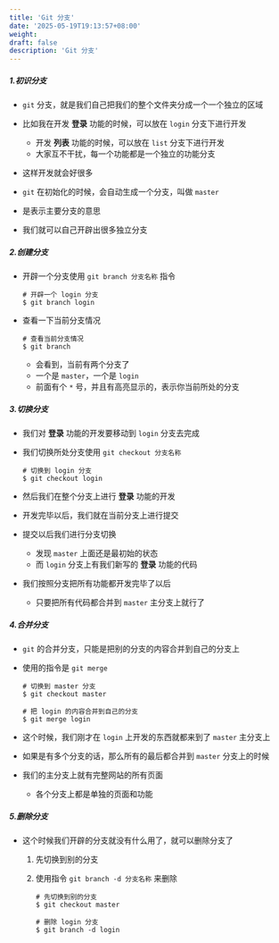 ```yaml
---
title: 'Git 分支'
date: '2025-05-19T19:13:57+08:00'
weight: 
draft: false
description: 'Git 分支'
---
```


##### 1.初识分支

- `git` 分支，就是我们自己把我们的整个文件夹分成一个一个独立的区域
- 比如我在开发 **登录** 功能的时候，可以放在 `login` 分支下进行开发

    - 开发 **列表** 功能的时候，可以放在 `list` 分支下进行开发
    - 大家互不干扰，每一个功能都是一个独立的功能分支
- 这样开发就会好很多
- `git` 在初始化的时候，会自动生成一个分支，叫做 `master`
- 是表示主要分支的意思
- 我们就可以自己开辟出很多独立分支

##### 2.创建分支

- 开辟一个分支使用 `git branch 分支名称` 指令

  ```shell
  # 开辟一个 login 分支
  $ git branch login
  ```

- 查看一下当前分支情况

  ```shell
  # 查看当前分支情况
  $ git branch
  ```

    - 会看到，当前有两个分支了
    - 一个是 `master`，一个是 `login`
    - 前面有个 `*` 号，并且有高亮显示的，表示你当前所处的分支

##### 3.切换分支

- 我们对 **登录** 功能的开发要移动到 `login` 分支去完成

- 我们切换所处分支使用 `git checkout 分支名称`

  ```shell
  # 切换到 login 分支
  $ git checkout login
  ```

- 然后我们在整个分支上进行 **登录** 功能的开发

- 开发完毕以后，我们就在当前分支上进行提交

- 提交以后我们进行分支切换

    - 发现 `master` 上面还是最初始的状态
    - 而 `login` 分支上有我们新写的 **登录** 功能的代码

- 我们按照分支把所有功能都开发完毕了以后

    - 只要把所有代码都合并到 `master` 主分支上就行了

##### 4.合并分支

- `git` 的合并分支，只能是把别的分支的内容合并到自己的分支上

- 使用的指令是 `git merge`

  ```shell
  # 切换到 master 分支
  $ git checkout master
  
  # 把 login 的内容合并到自己的分支
  $ git merge login
  ```

- 这个时候，我们刚才在 `login` 上开发的东西就都来到了 `master` 主分支上

- 如果是有多个分支的话，那么所有的最后都合并到 `master` 分支上的时候

- 我们的主分支上就有完整网站的所有页面

    - 各个分支上都是单独的页面和功能

##### 5.删除分支

- 这个时候我们开辟的分支就没有什么用了，就可以删除分支了

    1. 先切换到别的分支

    2. 使用指令 `git branch -d 分支名称` 来删除

       ```shell
       # 先切换到别的分支
       $ git checkout master
       
       # 删除 login 分支
       $ git branch -d login
       ```
